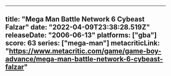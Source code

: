 
---
title: "Mega Man Battle Network 6 Cybeast Falzar"
date: "2022-04-09T23:38:28.519Z"
releaseDate: "2006-06-13"
platforms: ["gba"]
score: 63
series: ["mega-man"]
metacriticLink: "https://www.metacritic.com/game/game-boy-advance/mega-man-battle-network-6-cybeast-falzar"
---
